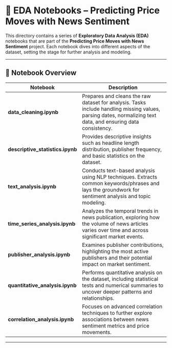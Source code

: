# 📝 EDA Notebooks – Predicting Price Moves with News Sentiment

This directory contains a series of **Exploratory Data Analysis (EDA)** notebooks that are part of the **Predicting Price Moves with News Sentiment** project. Each notebook dives into different aspects of the dataset, setting the stage for further analysis and modeling.

---

## 📁 Notebook Overview

| Notebook | Description |
| -------- | ----------- |
| **data_cleaning.ipynb** | Prepares and cleans the raw dataset for analysis. Tasks include handling missing values, parsing dates, normalizing text data, and ensuring data consistency. |
| **descriptive_statistics.ipynb** | Provides descriptive insights such as headline length distribution, publisher frequency, and basic statistics on the dataset. |
| **text_analysis.ipynb** | Conducts text-based analysis using NLP techniques. Extracts common keywords/phrases and lays the groundwork for sentiment analysis and topic modeling. |
| **time_series_analysis.ipynb** | Analyzes the temporal trends in news publication, exploring how the volume of news articles varies over time and across significant market events. |
| **publisher_analysis.ipynb** | Examines publisher contributions, highlighting the most active publishers and their potential impact on market sentiment. |
| **quantitative_analysis.ipynb** | Performs quantitative analysis on the dataset, including statistical tests and numerical summaries to uncover deeper patterns and relationships. |
| **correlation_analysis.ipynb** | Focuses on advanced correlation techniques to further explore associations between news sentiment metrics and price movements. |

---